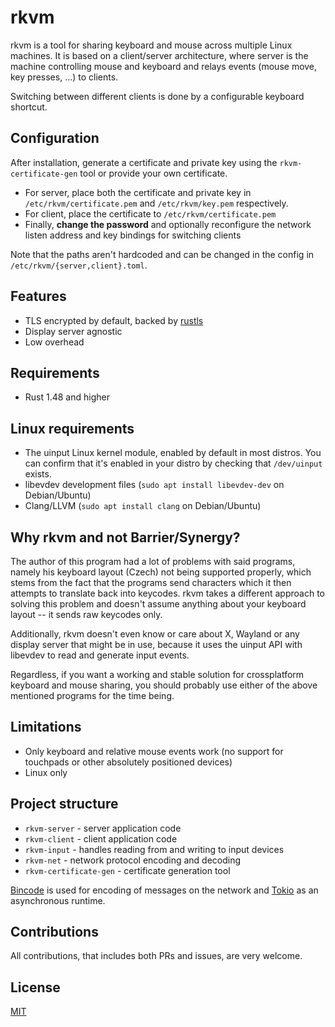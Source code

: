 # rkvm
rkvm is a tool for sharing keyboard and mouse across multiple Linux machines.
It is based on a client/server architecture, where server is the machine controlling mouse and keyboard and relays events (mouse move, key presses, ...) to clients.

Switching between different clients is done by a configurable keyboard shortcut.

## Configuration
After installation, generate a certificate and private key using the `rkvm-certificate-gen` tool or provide your own certificate.  
- For server, place both the certificate and private key in `/etc/rkvm/certificate.pem` and `/etc/rkvm/key.pem` respectively.
- For client, place the certificate to `/etc/rkvm/certificate.pem`
- Finally, **change the password** and optionally reconfigure the network listen address and key bindings for switching clients

Note that the paths aren't hardcoded and can be changed in the config in `/etc/rkvm/{server,client}.toml`.

## Features
- TLS encrypted by default, backed by [rustls](https://github.com/rustls/rustls)
- Display server agnostic
- Low overhead

## Requirements
- Rust 1.48 and higher

## Linux requirements
- The uinput Linux kernel module, enabled by default in most distros. You can confirm that it's enabled in your distro by checking that `/dev/uinput` exists.
- libevdev development files (`sudo apt install libevdev-dev` on Debian/Ubuntu)
- Clang/LLVM (`sudo apt install clang` on Debian/Ubuntu)

## Why rkvm and not Barrier/Synergy?
The author of this program had a lot of problems with said programs, namely his keyboard layout (Czech) not being supported properly, which stems from the fact that the programs send characters which it then attempts to translate back into keycodes. rkvm takes a different approach to solving this problem and doesn't assume anything about your keyboard layout -- it sends raw keycodes only.

Additionally, rkvm doesn't even know or care about X, Wayland or any display server that might be in use, because it uses the uinput API with libevdev to read and generate input events.

Regardless, if you want a working and stable solution for crossplatform keyboard and mouse sharing, you should probably use either of the above mentioned programs for the time being.

## Limitations
- Only keyboard and relative mouse events work (no support for touchpads or other absolutely positioned devices)
- Linux only

## Project structure
- `rkvm-server` - server application code
- `rkvm-client` - client application code
- `rkvm-input` - handles reading from and writing to input devices
- `rkvm-net` - network protocol encoding and decoding
- `rkvm-certificate-gen` - certificate generation tool

[Bincode](https://github.com/servo/bincode) is used for encoding of messages on the network and [Tokio](https://tokio.rs) as an asynchronous runtime.

## Contributions
All contributions, that includes both PRs and issues, are very welcome.

## License
[MIT](LICENSE)
